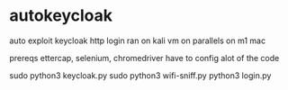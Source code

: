 # autokeycloak
auto exploit keycloak http login
ran on kali vm on parallels on m1 mac

prereqs ettercap, selenium, chromedriver
have to config alot of the code


sudo python3 keycloak.py
sudo python3 wifi-sniff.py
python3 login.py
